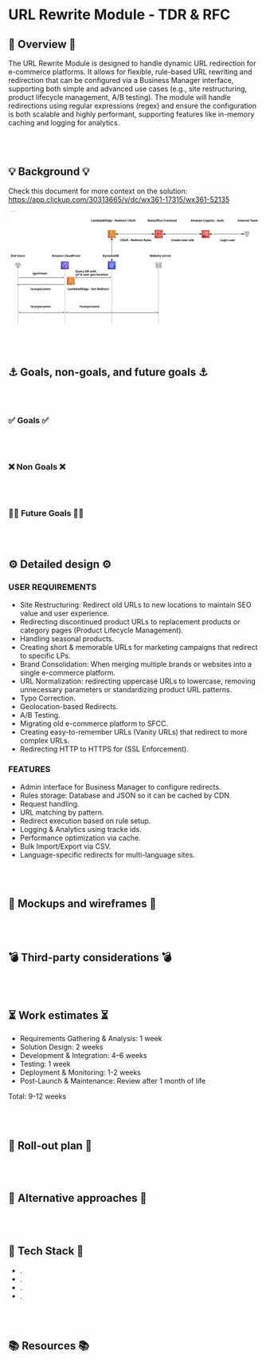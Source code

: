 # URL Rewrite Module - TDR & RFC
<!-- For the title I usually like to have a structure like: Technical Design Review - %PROJECT_CATEGORY% -->

## 🔮 Overview 🔮
<!-- Start at the beginning. What problem are you trying to solve? If you jump straight into solutions, it will be hard for people to orient themselves and will inevitably lead to misalignment and misunderstanding. It’s worth spending 2 or 3 sentences to effectively set the context for your spec.

Then, briefly state your proposed solution. This should be enough for most people to decide whether they should continue reading and should be understandable by someone who is not familiar with the project. Between a few sentences and two paragraphs should be enough.-->
The URL Rewrite Module is designed to handle dynamic URL redirection for e-commerce platforms. It allows for flexible, rule-based URL rewriting and redirection that can be configured via a Business Manager interface, supporting both simple and advanced use cases (e.g., site restructuring, product lifecycle management, A/B testing). The module will handle redirections using regular expressions (regex) and ensure the configuration is both scalable and highly performant, supporting features like in-memory caching and logging for analytics.

<br></br>

## 💡 Background 💡

<!-- It’s unlikely that writing the design document is the first time you’ve thought about the problem. The background section is an opportunity to bring readers up to speed, and share the context you have on the problem space.

What are the motivations for the project or design? Is there any historical perspective that will help people understand the proposal? Has someone tried to solve the problem in the past? If so, why are those solutions no longer appropriate? Are there any other things going on that will affect the design?-->
Check this document for more context on the solution: https://app.clickup.com/30313665/v/dc/wx361-17315/wx361-52135

<img title="architecture schema" alt="Alt text" src="./architecture_schema.png">

<br></br>

## ⚓ Goals, non-goals, and future goals ⚓

<br></br>


### ✅ Goals ✅

<!-- In order to build alignment and communicate a definition of done, it is important to clearly articulate the goals of this work. The best goals are simple, truthy sentences that describe a future state of the world. Unlike an OKR, it’s fine for these goals to be hyper-specific. Projects will often have 3-5 goals. -->

<br></br>


### ❌ Non Goals ❌

<!-- As well as explaining what you want to achieve, it is equally important to say what you are explicitly not addressing. These can sometimes be hard to identify, but imagine what another person might expect to be coupled with this work. -->

<br></br>

### 🤞🏻  Future Goals 🤞🏻

<!-- Future goals are an opportunity to list things you want to do in the future, but have descoped for this phase of the project. In other words, these are things you want to make sure your solution doesn’t accidentally make difficult or 
impossible. -->

<br></br>


## ⚙️ Detailed design ⚙️

<!-- What are the user requirements?
What systems will be affected?
What new data structures are needed, what data structures will be changed?
What new APIs will be needed, what APIs will be changed?
What are the efficiency considerations (time/space)?
What are the expected access patterns (load/throughput)?
How will data be validated and what are the potential error states?
Are there any logging, monitoring or observability needs?
Are there any security considerations?
Are there any privacy considerations?
Are there any mobile considerations?
Are there any web-specific considerations?
How will the changes be tested?
How does internationalization and localization — translations, time zones, unicode, etc. — affect your solution? -->

### USER REQUIREMENTS
- Site Restructuring: Redirect old URLs to new locations to maintain SEO value and user experience.
- Redirecting discontinued product URLs to replacement products or category pages (Product Lifecycle Management).
- Handling seasonal products.
- Creating short & memorable URLs for marketing campaigns that redirect to specific LPs.
- Brand Consolidation: When merging multiple brands or websites into a single e-commerce platform.
- URL Normalization: redirecting uppercase URLs to lowercase, removing unnecessary parameters or standardizing product URL patterns.
- Typo Correction.
- Geolocation-based Redirects.
- A/B Testing.
- Migrating old e-commerce platform to SFCC.
- Creating easy-to-remember URLs (Vanity URLs) that redirect to more complex URLs.
- Redirecting HTTP to HTTPS for (SSL Enforcement).

### FEATURES
- Admin interface for Business Manager to configure redirects.
- Rules storage: Database and JSON so it can be cached by CDN.
- Request handling.
- URL matching by pattern.
- Redirect execution based on rule setup.
- Logging & Analytics using tracke ids.
- Performance optimization via cache.
- Bulk Import/Export via CSV.
- Language-specific redirects for multi-language sites.

<br></br>


## 🎨 Mockups and wireframes 🎨

<br></br>


## 💣 Third-party considerations 💣

<!-- Today it is common to rely on 3rd party platforms to support our development work, whether this be part of AWS or GCP, or a whole separate service. It’s worth thinking through the implications of using a third-party and looking ahead for potential future issues. -->

<br></br>

## 


## ⏳ Work estimates ⏳

- Requirements Gathering & Analysis: 1 week
- Solution Design: 2 weeks
- Development & Integration:  4–6 weeks
- Testing: 1 week
- Deployment & Monitoring: 1-2 weeks
- Post-Launch & Maintenance: Review after 1 month of life

Total: 9-12 weeks

<br></br>


## 🚀 Roll-out plan 🚀

<br></br>


## 🎢 Alternative approaches 🎢

<br></br>


## 🤖 Tech Stack 🤖

- []().
- []().
- []().
- []().

<br></br>

## 📚 Resources 📚

<!-- MARKDOWN LINKS & IMAGES -->
<!-- https://www.markdownguide.org/basic-syntax/#reference-style-links -->
[contributors-shield]: https://img.shields.io/github/contributors/RaulCatedra3003/Local-FileSystem-explorer.svg?style=flat-square
[contributors-url]: https://github.com/RaulCatedra3003/Local-FileSystem-explorer/graphs/contributors
[forks-shield]: https://img.shields.io/github/forks/RaulCatedra3003/Local-FileSystem-explorer.svg?style=flat-square
[forks-url]: https://github.com/RaulCatedra3003/Local-FileSystem-explorer/network/members
[stars-shield]: https://img.shields.io/github/stars/RaulCatedra3003/Local-FileSystem-explorer.svg?style=flat-square
[stars-url]: https://github.com/RaulCatedra3003/Local-FileSystem-explorer/stargazers
[issues-shield]: https://img.shields.io/github/issues/RaulCatedra3003/Local-FileSystem-explorer.svg?style=flat-square
[issues-url]: https://github.com/RaulCatedra3003/Local-FileSystem-explorer/issues
[license-shield]: https://img.shields.io/github/license/RaulCatedra3003/Local-FileSystem-explorer.svg?style=flat-square
[license-url]: https://github.com/RaulCatedra3003/Local-FileSystem-explorer/blob/master/LICENSE.txt
[linkedin-shield]: https://img.shields.io/badge/-LinkedIn-black.svg?style=flat-square&logo=linkedin&colorB=555